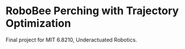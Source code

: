 # RoboBee Perching with Trajectory Optimization
Final project for MIT 6.8210, Underactuated Robotics.
